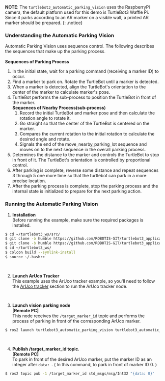 **NOTE**: The `turtlebot3_automatic_parking_vision` uses the RaspberryPi camera, the default platform used for this demo is TurtleBot3 Waffle Pi. Since it parks according to an AR marker on a visible wall, a printed AR marker should be prepared.
{: .notice}

<!-- <iframe width="560" height="315" src="https://www.youtube.com/embed/dvpWdrD3bVs" frameborder="0" allow="autoplay; encrypted-media" allowfullscreen></iframe>
> TurtleBot3 Automatic Parking Vision -->

### Understanding the Automatic Parking Vision

Automatic Parking Vision uses sequence control. The following describes the sequences that make up the parking process.  
<br>
**Sequences of Parking Process**  
1. In the initial state, wait for a parking command (receiving a marker ID) to occur.
2. Find a marker to park on. Rotate the TurtleBot until a marker is detected.
3. When a marker is detected, align the TurtleBot's orientation to the center of the marker to calculate marker's pose.
4. TurtleBot performs the sub-process to position the TurtleBot in front of the marker.  
**Sequences of Nearby Process(sub-process)**  
    1. Record the initial TurtleBot and marker pose and then calculate the rotation angle to rotate it.
    2. Go straight so that the center of the TurtleBot is centered on the marker.
    3. Compares the current rotation to the initial rotation to calculate the desired angle and rotate.
    4. Signals the end of the move_nearby_parking_lot sequence and moves on to the next sequence in the overall parking process.
5. Determines the distance to the marker and controls the TurtleBot to stop in front of it. The TurtleBot's orientation is controlled by proportional control.
6. After parking is complete, reverse some distance and repeat sequences 3 through 5 one more time so that the turtlebot can park in a more precise location.
7. After the parking process is complete, stop the parking process and the internal state is initialized to prepare for the next parking action.

### Running the Automatic Parking Vision

1. **Installation**  
Before running the example, make sure the required packages is installed.  
  ```bash
  $ cd ~/turtlebot3_ws/src/
  $ git clone -b humble https://github.com/ROBOTIS-GIT/turtlebot3_applications.git
  $ git clone -b humble https://github.com/ROBOTIS-GIT/turtlebot3_applications_msgs.git
  $ cd ~/turtlebot3_ws/
  $ colcon build --symlink-install
  $ source ~/.bashrc
  ```  
<br>

2. **Launch ArUco Tracker**  
This example uses the ArUco tracker example, so you'll need to follow the [ArUco tracker](/docs/en/platform/turtlebot3/basic_examples#aruco-tracker) section to run the ArUco tracker node.  
<br>

3. **Launch vision parking node**  
**[Remote PC]**  
This node receives the `/target_marker_id` topic and performs the process of parking in front of the corresponding ArUco marker.
```bash
$ ros2 launch turtlebot3_automatic_parking_vision turtlebot3_automatic_parking_vision.launch.py
```
<br>

4. **Publish /target_marker_id topic.**  
**[Remote PC]**  
To park in front of the desired ArUco marker, put the marker ID as an integer after `data: `. ( In this command, to park in front of marker ID 0. )
```bash
$ ros2 topic pub -1 /target_marker_id std_msgs/msg/Int32 "{data: 0}"
```
